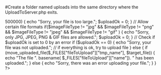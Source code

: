 #Create a folder named uploads into the same directory where the UploadToServer.php exits.

<?php
$target_dir = "uploads/";
$target_file = $target_dir . basename($_FILES["fileToUpload"]["name"]);
$uploadOk = 1;
$imageFileType = pathinfo($target_file,PATHINFO_EXTENSION);
// Check if image file is a actual image or fake image
if(isset($_POST["submit"])) {
    $check = getimagesize($_FILES["fileToUpload"]["tmp_name"]);
    if($check !== false) {
        echo "File is an image - " . $check["mime"] . ".";
        $uploadOk = 1;
    } else {
        echo "File is not an image.";
        $uploadOk = 0;
    }
}
// Check if file already exists
if (file_exists($target_file)) {
    echo "Sorry, file already exists.";
    $uploadOk = 0;
}
// Check file size
if ($_FILES["fileToUpload"]["size"] > 500000) {
    echo "Sorry, your file is too large.";
    $uploadOk = 0;
}
// Allow certain file formats
if($imageFileType != "jpg" && $imageFileType != "png" && $imageFileType != "jpeg"
&& $imageFileType != "gif" ) {
    echo "Sorry, only JPG, JPEG, PNG & GIF files are allowed.";
    $uploadOk = 0;
}
// Check if $uploadOk is set to 0 by an error
if ($uploadOk == 0) {
    echo "Sorry, your file was not uploaded.";
// if everything is ok, try to upload file
} else {
    if (move_uploaded_file($_FILES["fileToUpload"]["tmp_name"], $target_file)) {
        echo "The file ". basename( $_FILES["fileToUpload"]["name"]). " has been uploaded.";
    } else {
        echo "Sorry, there was an error uploading your file.";
    }
}
?>
